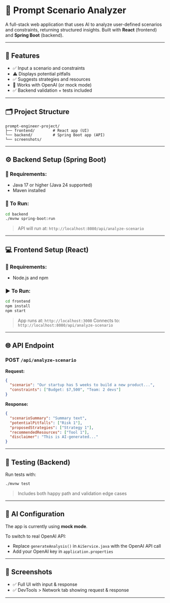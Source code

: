 # 🚀 Prompt Scenario Analyzer

A full-stack web application that uses AI to analyze user-defined scenarios and constraints, returning structured insights. Built with **React** (frontend) and **Spring Boot** (backend).

---

## 🧩 Features
- ✅ Input a scenario and constraints
- ⚠️ Displays potential pitfalls
- ✅ Suggests strategies and resources
- 🧠 Works with OpenAI (or mock mode)
- ✅ Backend validation + tests included

---

## 🗂️ Project Structure
```
prompt-engineer-project/
├── frontend/        # React app (UI)
└── backend/         # Spring Boot app (API)
└── screenshots/         
```

---

## ⚙️ Backend Setup (Spring Boot)

### 🔧 Requirements:
- Java 17 or higher (Java 24 supported)
- Maven installed

### 🔌 To Run:
```bash
cd backend
./mvnw spring-boot:run
```
> API will run at: `http://localhost:8080/api/analyze-scenario`

---

## 💻 Frontend Setup (React)

### 🔧 Requirements:
- Node.js and npm

### ▶️ To Run:
```bash
cd frontend
npm install
npm start
```
> App runs at: `http://localhost:3000`
> Connects to: `http://localhost:8080/api/analyze-scenario`

---

## 🌐 API Endpoint

### POST `/api/analyze-scenario`
**Request:**
```json
{
  "scenario": "Our startup has 5 weeks to build a new product...",
  "constraints": ["Budget: $7,500", "Team: 2 devs"]
}
```
**Response:**
```json
{
  "scenarioSummary": "Summary text",
  "potentialPitfalls": ["Risk 1"],
  "proposedStrategies": ["Strategy 1"],
  "recommendedResources": ["Tool 1"],
  "disclaimer": "This is AI-generated..."
}
```

---

## 🧪 Testing (Backend)

Run tests with:
```bash
./mvnw test
```
> Includes both happy path and validation edge cases

---

## 🧠 AI Configuration

The app is currently using **mock mode**.

To switch to real OpenAI API:
- Replace `generateAnalysis()` in `AiService.java` with the OpenAI API call
- Add your OpenAI key in `application.properties`

---

## 📸 Screenshots 
- ✅ Full UI with input & response
- ✅ DevTools > Network tab showing request & response

---

